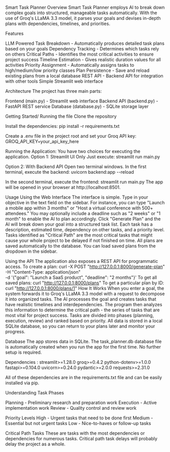 Smart Task Planner
Overview
Smart Task Planner employs AI to break down complex goals into structured, manageable tasks automatically. With the use of Groq's LLaMA 3.3 model, it parses your goals and devises in-depth plans with dependencies, timelines, and priorities.


Features

LLM Powered Task Breakdown - Automatically produces detailed task plans based on your goals
Dependency Tracking - Determines which tasks rely on others
Critical Paths - Identifies the most critical activities to ensure project success
Timeline Estimation - Gives realistic duration values for all activities
Priority Assignment - Automatically assigns tasks to high/medium/low priority classes
Plan Persistence - Save and reload existing plans from a local database
REST API - Backend API for integration with other tools
Simple Streamlit web interface

Architecture
The project has three main parts:

Frontend (main.py) - Streamlit web interface
Backend API (backend.py) - FastAPI REST service
Database (database.py) - SQLite storage layer

Getting Started/ Running the file
Clone the repository

Install the dependencies:
pip install -r requirements.txt

Create a .env file in the project root and set your Groq API key:
GROQ_API_KEY=your_api_key_here


Running the Application:
You have two choices for executing the application.
Option 1: Streamlit UI Only
Just execute:
streamlit run main.py

Option 2: With Backend API
Open two terminal windows. In the first terminal, execute the backend:
uvicorn backend:app --reload

In the second terminal, execute the frontend:
streamlit run main.py
The app will be opened in your browser at http://localhost:8501.

Usage
Using the Web Interface
The interface is simple. Type in your objective in the text field on the sidebar. For instance, you can type "Launch a mobile app within 3 months" or "Host a virtual conference with 500+ attendees."
You may optionally include a deadline such as "2 weeks" or "1 month" to enable the AI to plan accordingly.
Click "Generate Plan" and the AI will break down your goal into a structured task list. Each task has a description, estimated time, dependency on other tasks, and a priority level.
Tasks identified as "Critical Path" are the most critical tasks that might cause your whole project to be delayed if not finished on time.
All plans are saved automatically to the database. You can load saved plans from the dropdown in the sidebar.

Using the API
The application also exposes a REST API for programmatic access.
To create a plan:
curl -X POST "http://127.0.0.1:8000/generate-plan" \
  -H "Content-Type: application/json" \
  -d '{"goal": "Launch a SaaS product", "deadline": "2 months"}'
To get all saved plans:
curl "http://127.0.0.1:8000/plans"
To get a particular plan by ID:
curl "http://127.0.0.1:8000/plans/1"
How It Works
When you enter a goal, the system forwards it to Groq's LLaMA 3.3 model with a request to decompose it into organized tasks. The AI processes the goal and creates tasks that have realistic timelines and interdependencies.
The program then analyzes this information to determine the critical path - the series of tasks that are most vital for project success. Tasks are divided into phases (planning, execution, review) and ranked based on priority.
All data is stored in a local SQLite database, so you can return to your plans later and monitor your progress.


Database
The app stores data in SQLite. The task_planner.db database file is automatically created when you run the app for the first time. No further setup is required.

Dependencies :
streamlit>=1.28.0
groq>=0.4.2
python-dotenv>=1.0.0
fastapi>=0.104.0
uvicorn>=0.24.0
pydantic>=2.0.0
requests>=2.31.0

All of these dependencies are in the requirements.txt file and can be easily installed via pip.


Understanding Task Phases

Planning - Preliminary research and preparation work
Execution - Active implementation work
Review - Quality control and review work

Priority Levels
High - Urgent tasks that need to be done first
Medium - Essential but not urgent tasks
Low - Nice-to-haves or follow-up tasks


Critical Path Tasks
These are tasks with the most dependencies or dependencies for numerous tasks. Critical path task delays will probably delay the project as a whole.